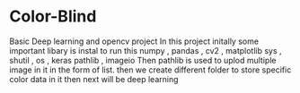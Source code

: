 # Color-Blind
Basic Deep learning and opencv project
In this project initally some important libary is instal to run this
    numpy , pandas , cv2 , matplotlib 
    sys , shutil , os , keras
    pathlib , imageio
  Then pathlib is used to uplod multiple image in it in the form of list.
  then we create different folder to store specific color data in it
  then next will be deep learning
